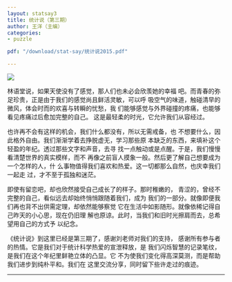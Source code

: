 ```yaml
---
layout: statsay3  
title: 统计说（第三期）
author: 王洋（主编）
categories:
- puzzle

pdf: "/download/stat-say/统计说2015.pdf" 

---
```



[![](https://bayes-stat.github.com/images/statsay3.png ) ](http://bayes-stat.github.io/download/stat-say/统计说2015.pdf)

林语堂说，如果天使没有了感觉，那人们也未必会欣羡她的幸福
吧。而青春的弥足珍贵，正是由于我们的感觉尚且鲜活灵敏，可以呼
吸空气的味道，触碰清早的微风，体会时而的欢喜与转瞬的忧愁，我
们能够感觉与外界碰撞的疼痛，也能够看见疼痛过后愈加完整的自己。
这是最轻柔的时光，它允许我们从容经过。


也许再不会有这样的机会，我们什么都没有，所以无需戒备，也
不想要什么，因此格外自由。我们渐渐学着去挣脱虚无，学习那些原
本缺乏的东西，来填补这个轻盈的年纪。透过那些文字和声音，去寻
找一点触动或是点醒。于是，我们慢慢看清楚世界的真实模样，而不
再像之前盲人摸象一般。然后更了解自己想要成为一个怎样的人，什
么事物值得我们喜欢和热爱。这一切都那么自然，也庆幸我们一起走
过，才不至于孤独和迷茫。

即使有留恋吧，却也欣然接受自己成长了的样子。那时稚嫩的，
青涩的，曾经不完整的自己，看似远去却始终悄悄跟随着我们，成为
我们的一部分。就像即便我们再也背不出供需定理，却依然能够察觉
它在生活中如影随形。就像依稀记得自己昨天的小心思，现在仍旧理
解也原谅。此时，当我们和旧时光擦肩而去，总希望用自己的方式予
以纪念。

《统计说》到这里已经是第三期了，感谢刘老师对我们的支持，
感谢所有参与者的热情。它是我们对于统计科学热爱的宣泄释放，是
我们闪烁智慧的记录笔纹，是我们在这个年纪里鲜艳立体的凸显。它
不为使我们变化得高深莫测，而是帮助我们进步到纯朴平和。我们在
这里交流分享，同时留下些许走过的痕迹。


----


